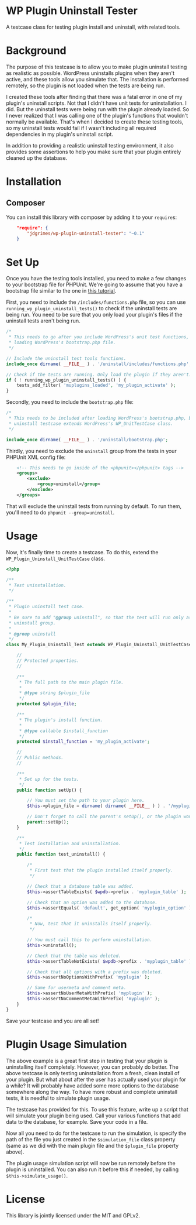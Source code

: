 WP Plugin Uninstall Tester
==========================

A testcase class for testing plugin install and uninstall, with related tools.

# Background #

The purpose of this testcase is to allow you to make plugin uninstall testing as
realistic as possible. WordPress uninstalls plugins when they aren't active, and
these tools allow you simulate that. The installation is performed remotely, so the
plugin is not loaded when the tests are being run.

I created these tools after finding that there was a fatal error in one of my
plugin's uninstall scripts. Not that I didn't have unit tests for uninstallation. I
did. But the uninstall tests were being run with the plugin already loaded. So I
never realized that I was calling one of the plugin's functions that wouldn't
normally be available. That's when I decided to create these testing tools, so my
uninstall tests would fail if I wasn't including all required dependencies in my
plugin's uninstall script.

In addition to providing a realistic uninstall testing environment, it also provides
some assertions to help you make sure that your plugin entirely cleaned up the
database.

# Installation #

## Composer ##
You can install this library with composer by adding it to your `require`s:

```json
    "require": {
        "jdgrimes/wp-plugin-uninstall-tester": "~0.1"
    }
```

# Set Up #

Once you have the testing tools installed, you need to make a few changes to your
bootstrap file for PHPUnit. We're going to assume that you have a bootstrap file
similar to the one in
[this tutorial](http://codesymphony.co/writing-wordpress-plugin-unit-tests/).

First, you need to include the `/includes/functions.php` file, so you can
use `running_wp_plugin_uninstall_tests()` to check if the uninstall tests are being
run. You need to be sure that you only load your plugin's files if the uninstall
tests aren't being run.

```php
/*
 * This needs to go after you include WordPress's unit test functions, but before
 * loading WordPress's bootstrap.php file.
 */

// Include the uninstall test tools functions.
include_once dirname( __FILE__ ) . '/uninstall/includes/functions.php';

// Check if the tests are running. Only load the plugin if they aren't.
if ( ! running_wp_plugin_uninstall_tests() ) {
	tests_add_filter( 'muplugins_loaded', 'my_plugin_activate' );
}
```

Secondly, you need to include the `bootstrap.php` file:

```php
/*
 * This needs to be included after loading WordPress's bootstrap.php, because the
 * uninstall testcase extends WordPress's WP_UnitTestCase class.
 */

include_once dirname( __FILE__ ) . '/uninstall/bootstrap.php';
```

Thirdly, you need to exclude the `uninstall` group from the tests in your PHPUnit XML
config file:

```xml
	<!-- This needs to go inside of the <phpunit></phpunit> tags -->
	<groups>
		<exclude>
			<group>uninstall</group>
		</exclude>
	</groups>
```

That will exclude the uninstall tests from running by default. To run them, you'll
need to do `phpunit --group=uninstall`.

# Usage #

Now, it's finally time to create a testcase. To do this, extend the `WP_Plugin_Uninstall_UnitTestCase`
class.

```php
<?php

/**
 * Test uninstallation.
 */

/**
 * Plugin uninstall test case.
 *
 * Be sure to add "@group uninstall", so that the test will run only as part of the
 * uninstall group.
 *
 * @group uninstall
 */
class My_Plugin_Uninstall_Test extends WP_Plugin_Uninstall_UnitTestCase {

	//
	// Protected properties.
	//

	/**
	 * The full path to the main plugin file.
	 *
	 * @type string $plugin_file
	 */
	protected $plugin_file;

	/**
	 * The plugin's install function.
	 *
	 * @type callable $install_function
	 */
	protected $install_function = 'my_plugin_activate';

	//
	// Public methods.
	//

	/**
	 * Set up for the tests.
	 */
	public function setUp() {

		// You must set the path to your plugin here.
		$this->plugin_file = dirname( dirname( __FILE__ ) ) . '/myplugin.php';

		// Don't forget to call the parent's setUp(), or the plugin won't get installed.
		parent::setUp();
	}

	/**
	 * Test installation and uninstallation.
	 */
	public function test_uninstall() {

		/*
		 * First test that the plugin installed itself properly.
		 */

		// Check that a database table was added.
		$this->assertTableExists( $wpdb->prefix . 'myplugin_table' );

		// Check that an option was added to the database.
		$this->assertEquals( 'default', get_option( 'myplugin_option' ) );

		/*
		 * Now, test that it uninstalls itself properly.
		 */

		// You must call this to perform uninstallation.
		$this->uninstall();

		// Check that the table was deleted.
		$this->assertTableNotExists( $wpdb->prefix . 'myplugin_table' );

		// Check that all options with a prefix was deleted.
		$this->assertNoOptionsWithPrefix( 'myplugin' );

		// Same for usermeta and comment meta.
		$this->assertNoUserMetaWithPrefix( 'myplugin' );
		$this->assertNoCommentMetaWithPrefix( 'myplugin' );
	}
}

```

Save your testcase and you are all set!

# Plugin Usage Simulation #

The above example is a great first step in testing that your plugin is uninstalling
itself completely. However, you can probably do better. The above testcase is only
testing uninstallation from a fresh, clean install of your plugin. But what about
after the user has actually used your plugin for a while? It will probably have added
some more options to the database somewhere along the way. To have more robust and
complete uninstall tests, it is needful to simulate plugin usage.

The testcase has provided for this. To use this feature, write up a script that will
simulate your plugin being used. Call your various functions that add data to the
database, for example. Save your code in a file.

Now all you need to do for the testcase to run the simulation, is specify the path of
the file you just created in the `$simulation_file` class property (same as we did
with the main plugin file and the `$plugin_file` property above).

The plugin usage simulation script will now be run remotely before the plugin is
uninstalled. You can also run it before this if needed, by calling
`$this->simulate_usage()`.

# License #

This library is jointly licensed under the MIT and GPLv2.

